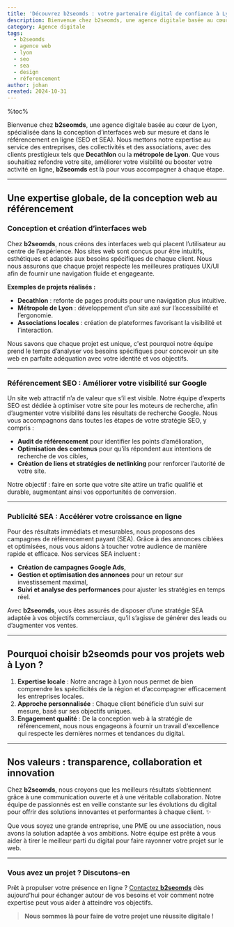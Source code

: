 ```yaml
---
title: 'Découvrez b2seomds : votre partenaire digital de confiance à Lyon'
description: Bienvenue chez b2seomds, une agence digitale basée au cœur de Lyon, spécialisée dans la conception d’interfaces web sur mesure et dans le référencement en ligne (SEO et SEA)
category: Agence digitale
tags:
  - b2seomds
  - agence web
  - lyon
  - seo
  - sea
  - design
  - réferencement
author: johan
created: 2024-10-31
---
```


%toc%

Bienvenue chez **b2seomds**, une agence digitale basée au cœur de Lyon, spécialisée dans la conception d’interfaces web sur mesure et dans le référencement en ligne (SEO et SEA). Nous mettons notre expertise au service des entreprises, des collectivités et des associations, avec des clients prestigieux tels que **Decathlon** ou la **métropole de Lyon**. Que vous souhaitiez refondre votre site, améliorer votre visibilité ou booster votre activité en ligne, **b2seomds** est là pour vous accompagner à chaque étape.

---

## Une expertise globale, de la conception web au référencement

### Conception et création d’interfaces web

Chez **b2seomds**, nous créons des interfaces web qui placent l’utilisateur au centre de l’expérience. Nos sites web sont conçus pour être intuitifs, esthétiques et adaptés aux besoins spécifiques de chaque client. Nous nous assurons que chaque projet respecte les meilleures pratiques UX/UI afin de fournir une navigation fluide et engageante.

**Exemples de projets réalisés :**

- **Decathlon** : refonte de pages produits pour une navigation plus intuitive.
- **Métropole de Lyon** : développement d’un site axé sur l’accessibilité et l’ergonomie.
- **Associations locales** : création de plateformes favorisant la visibilité et l’interaction.

Nous savons que chaque projet est unique, c'est pourquoi notre équipe prend le temps d’analyser vos besoins spécifiques pour concevoir un site web en parfaite adéquation avec votre identité et vos objectifs.

---

### Référencement SEO : Améliorer votre visibilité sur Google

Un site web attractif n’a de valeur que s’il est visible. Notre équipe d’experts SEO est dédiée à optimiser votre site pour les moteurs de recherche, afin d’augmenter votre visibilité dans les résultats de recherche Google. Nous vous accompagnons dans toutes les étapes de votre stratégie SEO, y compris :

- **Audit de référencement** pour identifier les points d’amélioration,
- **Optimisation des contenus** pour qu’ils répondent aux intentions de recherche de vos cibles,
- **Création de liens et stratégies de netlinking** pour renforcer l’autorité de votre site.

Notre objectif : faire en sorte que votre site attire un trafic qualifié et durable, augmentant ainsi vos opportunités de conversion.

---

### Publicité SEA : Accélérer votre croissance en ligne

Pour des résultats immédiats et mesurables, nous proposons des campagnes de référencement payant (SEA). Grâce à des annonces ciblées et optimisées, nous vous aidons à toucher votre audience de manière rapide et efficace. Nos services SEA incluent :

- **Création de campagnes Google Ads**,
- **Gestion et optimisation des annonces** pour un retour sur investissement maximal,
- **Suivi et analyse des performances** pour ajuster les stratégies en temps réel.

Avec **b2seomds**, vous êtes assurés de disposer d’une stratégie SEA adaptée à vos objectifs commerciaux, qu’il s’agisse de générer des leads ou d’augmenter vos ventes.

---

## Pourquoi choisir **b2seomds** pour vos projets web à Lyon ?

1. **Expertise locale** : Notre ancrage à Lyon nous permet de bien comprendre les spécificités de la région et d’accompagner efficacement les entreprises locales.
2. **Approche personnalisée** : Chaque client bénéficie d’un suivi sur mesure, basé sur ses objectifs uniques.
3. **Engagement qualité** : De la conception web à la stratégie de référencement, nous nous engageons à fournir un travail d'excellence qui respecte les dernières normes et tendances du digital.

---

## Nos valeurs : transparence, collaboration et innovation

Chez **b2seomds**, nous croyons que les meilleurs résultats s’obtiennent grâce à une communication ouverte et à une véritable collaboration. Notre équipe de passionnés est en veille constante sur les évolutions du digital pour offrir des solutions innovantes et performantes à chaque client. ✨

Que vous soyez une grande entreprise, une PME ou une association, nous avons la solution adaptée à vos ambitions. Notre équipe est prête à vous aider à tirer le meilleur parti du digital pour faire rayonner votre projet sur le web.

---

### Vous avez un projet ? Discutons-en

Prêt à propulser votre présence en ligne ? [Contactez **b2seomds**](/contact) dès aujourd'hui pour échanger autour de vos besoins et voir comment notre expertise peut vous aider à atteindre vos objectifs.

> **Nous sommes là pour faire de votre projet une réussite digitale !**
